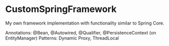 # CustomSpringFramework

My own framework implementation with functionality similar to Spring Core.

Annotations: @Bean, @Autowired, @Qualifier, @PersistenceContext (on EntityManager)
Patterns: Dynamic Proxy, ThreadLocal
